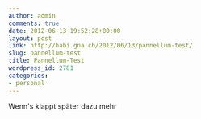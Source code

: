 ```yaml
---
author: admin
comments: true
date: 2012-06-13 19:52:28+00:00
layout: post
link: http://habi.gna.ch/2012/06/13/pannellum-test/
slug: pannellum-test
title: Pannellum-Test
wordpress_id: 2781
categories:
- personal
---
```




Wenn's klappt später dazu mehr
